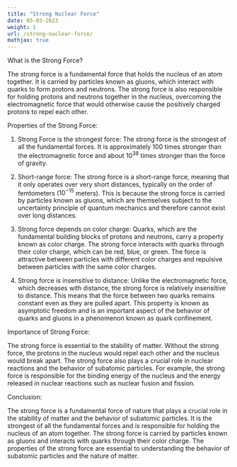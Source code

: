 ```yaml
---
title: "Strong Nuclear Force"
date: 05-03-2023
weight: 1
url: /strong-nuclear-force/
mathjax: true
---
```


What is the Strong Force?

The strong force is a fundamental force that holds the nucleus of an atom together. It is carried by particles known as gluons, which interact with quarks to form protons and neutrons. The strong force is also responsible for holding protons and neutrons together in the nucleus, overcoming the electromagnetic force that would otherwise cause the positively charged protons to repel each other.

Properties of the Strong Force:

1) Strong Force is the strongest force: The strong force is the strongest of all the fundamental forces. It is approximately 100 times stronger than the electromagnetic force and about $10^{38}$ times stronger than the force of gravity.

2) Short-range force: The strong force is a short-range force, meaning that it only operates over very short distances, typically on the order of femtometers ($10^{-15}$ meters). This is because the strong force is carried by particles known as gluons, which are themselves subject to the uncertainty principle of quantum mechanics and therefore cannot exist over long distances.

3) Strong force depends on color charge: Quarks, which are the fundamental building blocks of protons and neutrons, carry a property known as color charge. The strong force interacts with quarks through their color charge, which can be red, blue, or green. The force is attractive between particles with different color charges and repulsive between particles with the same color charges.

4) Strong force is insensitive to distance: Unlike the electromagnetic force, which decreases with distance, the strong force is relatively insensitive to distance. This means that the force between two quarks remains constant even as they are pulled apart. This property is known as asymptotic freedom and is an important aspect of the behavior of quarks and gluons in a phenomenon known as quark confinement.

Importance of Strong Force:

The strong force is essential to the stability of matter. Without the strong force, the protons in the nucleus would repel each other and the nucleus would break apart. The strong force also plays a crucial role in nuclear reactions and the behavior of subatomic particles. For example, the strong force is responsible for the binding energy of the nucleus and the energy released in nuclear reactions such as nuclear fusion and fission.

Conclusion:

The strong force is a fundamental force of nature that plays a crucial role in the stability of matter and the behavior of subatomic particles. It is the strongest of all the fundamental forces and is responsible for holding the nucleus of an atom together. The strong force is carried by particles known as gluons and interacts with quarks through their color charge. The properties of the strong force are essential to understanding the behavior of subatomic particles and the nature of matter.





